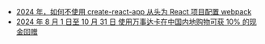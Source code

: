 - [2024 年，如何不使用 create-react-app 从头为 React 项目配置 webpack](https://blog.skk.moe/post/webpack-react-without-create-react-app/)
- [2024 年 8 月 1 日至 10 月 31 日 使用万事达卡在中国内地购物可获 10% 的现金回赠](https://specials.priceless.com/zh-hk/offers/Mastercard_%E5%9B%9E%E8%B4%88%E8%B3%9E%EF%BC%88%E6%B5%B7%E5%A4%96%E6%97%85%E9%81%8A%E6%B6%88%E8%B2%BB%EF%BC%89?Oid=202407260001&issuerId=&productId=)